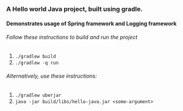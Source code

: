 ### A Hello world Java project, built using gradle.
#### Demonstrates usage of Spring framework and Logging framework

###### Follow these instructions to build and run the project
1. `./gradlew build`
2. `./gradlew -q run`

###### Alternatively, use these instructions:
1. `./gradlew uberjar`
2. `java -jar build/libs/hello-java.jar <some-argument>`
